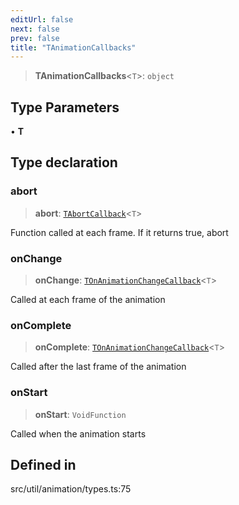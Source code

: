 ```yaml
---
editUrl: false
next: false
prev: false
title: "TAnimationCallbacks"
---
```


> **TAnimationCallbacks**\<`T`\>: `object`

## Type Parameters

• **T**

## Type declaration

### abort

> **abort**: [`TAbortCallback`](/api/namespaces/util/type-aliases/tabortcallback/)\<`T`\>

Function called at each frame.
If it returns true, abort

### onChange

> **onChange**: [`TOnAnimationChangeCallback`](/api/namespaces/util/type-aliases/tonanimationchangecallback/)\<`T`\>

Called at each frame of the animation

### onComplete

> **onComplete**: [`TOnAnimationChangeCallback`](/api/namespaces/util/type-aliases/tonanimationchangecallback/)\<`T`\>

Called after the last frame of the animation

### onStart

> **onStart**: `VoidFunction`

Called when the animation starts

## Defined in

src/util/animation/types.ts:75
